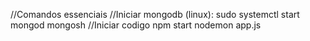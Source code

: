 //Comandos essenciais
    //Iniciar mongodb (linux):
    sudo systemctl start mongod
    mongosh
    //Iniciar codigo
    npm start nodemon app.js 

